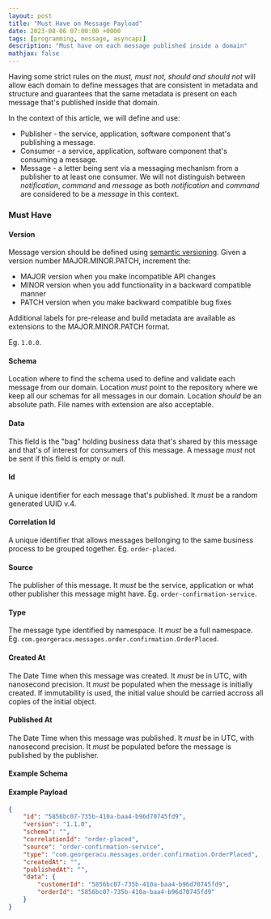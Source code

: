 ```yaml
---
layout: post
title: "Must Have on Message Payload"
date: 2023-08-06 07:00:00 +0000
tags: [programming, message, asyncapi]
description: "Must have on each message published inside a domain"
mathjax: false
---
```


Having some strict rules on the _must, must not, should and should not_ will allow each domain to define messages that are consistent in metadata and structure and guarantees that the same metadata is present on each message that's published inside that domain.

In the context of this article, we will define and use:

* Publisher - the service, application, software component that's publishing a message.
* Consumer - a service, application, software component that's consuming a message.
* Message - a letter being sent via a messaging mechanism from a publisher to at least one consumer. We will not distinguish between _notification_, _command_ and _message_ as both _notification_ and _command_ are considered to be a _message_ in this context. 

### Must Have

#### Version

Message version should be defined using [semantic versioning](https://semver.org/). Given a version number MAJOR.MINOR.PATCH, increment the:

* MAJOR version when you make incompatible API changes
* MINOR version when you add functionality in a backward compatible manner
* PATCH version when you make backward compatible bug fixes

Additional labels for pre-release and build metadata are available as extensions to the MAJOR.MINOR.PATCH format.

Eg. `1.0.0`.

#### Schema

Location where to find the schema used to define and validate each message from our domain. Location _must_ point to the repository where we keep all our schemas for all messages in our domain. Location _should_ be an absolute path. File names with extension are also acceptable.

#### Data

This field is the "bag" holding business data that's shared by this message and that's of interest for consumers of this message. A message _must_ not be sent if this field is empty or null.

#### Id

A unique identifier for each message that's published. It _must_ be a random generated UUID v.4.

#### Correlation Id

A unique identifier that allows messages bellonging to the same business process to be grouped together. Eg. `order-placed`.

#### Source

The publisher of this message. It _must_ be the service, application or what other publisher this message might have. Eg. `order-confirmation-service`.

#### Type

The message type identified by namespace. It _must_ be a full namespace. Eg. `com.georgeracu.messages.order.confirmation.OrderPlaced`.

#### Created At

The Date Time when this message was created. It _must_ be in UTC, with nanosecond precision. It _must_ be populated when the message is initially created. If immutability is used, the initial value should be carried accross all copies of the initial object.

#### Published At

The Date Time when this message was published. It _must_ be in UTC, with nanosecond precision. It _must_ be populated before the message is published by the publisher.

#### Example Schema

#### Example Payload

```json
{
    "id": "5856bc07-735b-410a-baa4-b96d70745fd9",
    "version": "1.1.0",
    "schema": "",
    "correlationId": "order-placed",
    "source": "order-confirmation-service",
    "type": "com.georgeracu.messages.order.confirmation.OrderPlaced",
    "createdAt": "",
    "publishedAt": "",
    "data": {
        "customerId": "5856bc07-735b-410a-baa4-b96d70745fd9",
        "orderId": "5856bc07-735b-410a-baa4-b96d70745fd9"
    }
}
```


